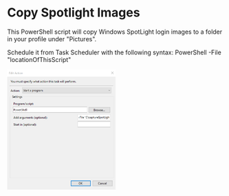 # Copy Spotlight Images

This PowerShell script will copy Windows SpotLight login images to a folder in your profile under "Pictures".

Schedule it from Task Scheduler with the following syntax: PowerShell -File "locationOfThisScript"

<img src="https://github.com/edm-ms/powershell/blob/master/SpotLight%20Copy/Images/tasksched.png" style="width: 50%; height: 50%"/>